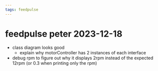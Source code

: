 ```yaml
---
tags: feedpulse
---
```


# feedpulse peter 2023-12-18

- class diagram looks good
  - explain why motorController has 2 instances of each interface
- debug rpm to figure out why it displays 2rpm instead of the expected 12rpm (or 0.3 when printing only the rpm)
